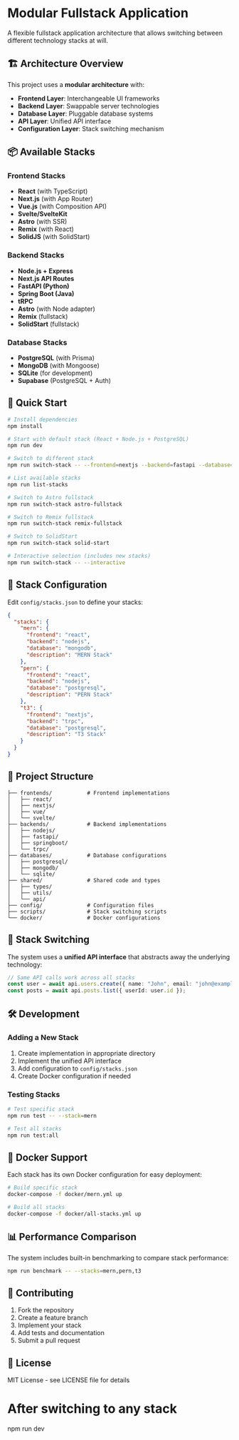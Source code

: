 # Modular Fullstack Application

A flexible fullstack application architecture that allows switching between different technology stacks at will.

## 🏗️ Architecture Overview

This project uses a **modular architecture** with:
- **Frontend Layer**: Interchangeable UI frameworks
- **Backend Layer**: Swappable server technologies  
- **Database Layer**: Pluggable database systems
- **API Layer**: Unified API interface
- **Configuration Layer**: Stack switching mechanism

## 📦 Available Stacks

### Frontend Stacks
- **React** (with TypeScript)
- **Next.js** (with App Router)
- **Vue.js** (with Composition API)
- **Svelte/SvelteKit**
- **Astro** (with SSR)
- **Remix** (with React)
- **SolidJS** (with SolidStart)

### Backend Stacks
- **Node.js + Express**
- **Next.js API Routes**
- **FastAPI (Python)**
- **Spring Boot (Java)**
- **tRPC**
- **Astro** (with Node adapter)
- **Remix** (fullstack)
- **SolidStart** (fullstack)

### Database Stacks
- **PostgreSQL** (with Prisma)
- **MongoDB** (with Mongoose)
- **SQLite** (for development)
- **Supabase** (PostgreSQL + Auth)

## 🚀 Quick Start

```bash
# Install dependencies
npm install

# Start with default stack (React + Node.js + PostgreSQL)
npm run dev

# Switch to different stack
npm run switch-stack -- --frontend=nextjs --backend=fastapi --database=mongodb

# List available stacks
npm run list-stacks

# Switch to Astro fullstack
npm run switch-stack astro-fullstack

# Switch to Remix fullstack
npm run switch-stack remix-fullstack

# Switch to SolidStart
npm run switch-stack solid-start

# Interactive selection (includes new stacks)
npm run switch-stack -- --interactive
```

## 🔧 Stack Configuration

Edit `config/stacks.json` to define your stacks:

```json
{
  "stacks": {
    "mern": {
      "frontend": "react",
      "backend": "nodejs",
      "database": "mongodb",
      "description": "MERN Stack"
    },
    "pern": {
      "frontend": "react", 
      "backend": "nodejs",
      "database": "postgresql",
      "description": "PERN Stack"
    },
    "t3": {
      "frontend": "nextjs",
      "backend": "trpc",
      "database": "postgresql", 
      "description": "T3 Stack"
    }
  }
}
```

## 📁 Project Structure

```
├── frontends/           # Frontend implementations
│   ├── react/
│   ├── nextjs/
│   ├── vue/
│   └── svelte/
├── backends/            # Backend implementations
│   ├── nodejs/
│   ├── fastapi/
│   ├── springboot/
│   └── trpc/
├── databases/           # Database configurations
│   ├── postgresql/
│   ├── mongodb/
│   └── sqlite/
├── shared/              # Shared code and types
│   ├── types/
│   ├── utils/
│   └── api/
├── config/              # Configuration files
├── scripts/             # Stack switching scripts
└── docker/              # Docker configurations
```

## 🔄 Stack Switching

The system uses a **unified API interface** that abstracts away the underlying technology:

```typescript
// Same API calls work across all stacks
const user = await api.users.create({ name: "John", email: "john@example.com" });
const posts = await api.posts.list({ userId: user.id });
```

## 🛠️ Development

### Adding a New Stack

1. Create implementation in appropriate directory
2. Implement the unified API interface
3. Add configuration to `config/stacks.json`
4. Create Docker configuration if needed

### Testing Stacks

```bash
# Test specific stack
npm run test -- --stack=mern

# Test all stacks
npm run test:all
```

## 🐳 Docker Support

Each stack has its own Docker configuration for easy deployment:

```bash
# Build specific stack
docker-compose -f docker/mern.yml up

# Build all stacks
docker-compose -f docker/all-stacks.yml up
```

## 📊 Performance Comparison

The system includes built-in benchmarking to compare stack performance:

```bash
npm run benchmark -- --stacks=mern,pern,t3
```

## 🤝 Contributing

1. Fork the repository
2. Create a feature branch
3. Implement your stack
4. Add tests and documentation
5. Submit a pull request

## 📄 License

MIT License - see LICENSE file for details 

# After switching to any stack
npm run dev 